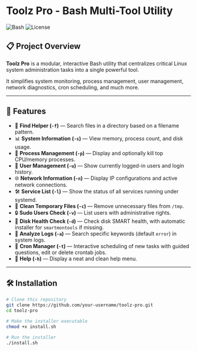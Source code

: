 # Toolz Pro - Bash Multi-Tool Utility

![Bash](https://img.shields.io/badge/Bash-Scripting-4EAA25?logo=gnu-bash)
![License](https://img.shields.io/badge/License-MIT-blue)

## 📋 Project Overview

**Toolz Pro** is a modular, interactive Bash utility that centralizes critical Linux system administration tasks into a single powerful tool.

It simplifies system monitoring, process management, user management, network diagnostics, cron scheduling, and much more.

---

## 🚀 Features

- 📁 **Find Helper (`-f`)** — Search files in a directory based on a filename pattern.
- 📊 **System Information (`-s`)** — View memory, process count, and disk usage.
- 🧠 **Process Management (`-p`)** — Display and optionally kill top CPU/memory processes.
- 👥 **User Management (`-u`)** — Show currently logged-in users and login history.
- 🌐 **Network Information (`-n`)** — Display IP configurations and active network connections.
- 🛠️ **Service List (`-l`)** — Show the status of all services running under systemd.
- 🧹 **Clean Temporary Files (`-c`)** — Remove unnecessary files from `/tmp`.
- 🔒 **Sudo Users Check (`-v`)** — List users with administrative rights.
- 💽 **Disk Health Check (`-d`)** — Check disk SMART health, with automatic installer for `smartmontools` if missing.
- 📜 **Analyze Logs (`-a`)** — Search specific keywords (default `error`) in system logs.
- 📅 **Cron Manager (`-t`)** — Interactive scheduling of new tasks with guided questions, edit or delete crontab jobs.
- 📜 **Help (`-h`)** — Display a neat and clean help menu.

---

## 🛠️ Installation

```bash
# Clone this repository
git clone https://github.com/your-username/toolz-pro.git
cd toolz-pro

# Make the installer executable
chmod +x install.sh

# Run the installer
./install.sh
